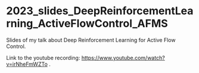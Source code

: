 # 2023_slides_DeepReinforcementLearning_ActiveFlowControl_AFMS

Slides of my talk about Deep Reinforcement Learning for Active Flow Control.

Link to the youtube recording: https://www.youtube.com/watch?v=irNheFmWZTo .

